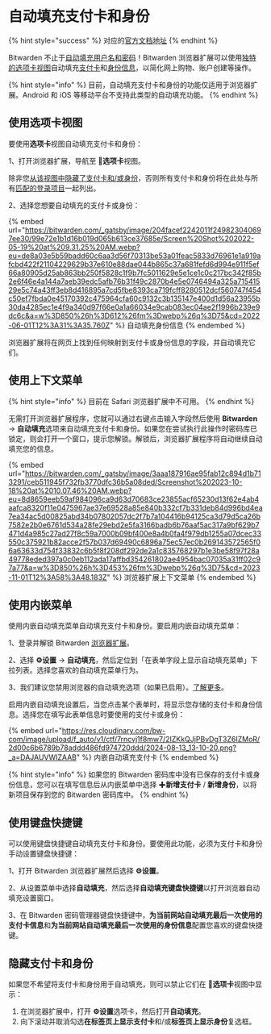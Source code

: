 # 自动填充支付卡和身份

{% hint style="success" %}
对应的[官方文档地址](https://bitwarden.com/help/article/auto-fill-card-id/)
{% endhint %}

Bitwarden 不止于[自动填充用户名和密码](auto-fill-logins-in-browser-extensions.md)！Bitwarden 浏览器扩展可以使用[独特的选项卡视图](auto-fill-logins-in-browser-extensions.md)自动填充[支付卡](../../../your-vault/vault-items.md#zhi-fu-ka)和[身份信息](../../../your-vault/vault-items.md#shen-fen)，以简化网上购物、账户创建等操作。

{% hint style="info" %}
目前，自动填充支付卡和身份的功能仅适用于浏览器扩展。Android 和 iOS 等移动平台不支持此类型的自动填充功能。
{% endhint %}

## 使用选项卡视图 <a href="#using-the-tab-view" id="using-the-tab-view"></a>

要使用**选项卡**视图自动填充支付卡和身份：

1、打开浏览器扩展，导航至 **📁选项卡**视图。

除非您[从该视图中隐藏了支付卡和/或身份](auto-fill-cards-and-identities.md#hide-cards-and-identities)，否则所有支付卡和身份将在此处与所有[匹配的登录项目](../../../auto-fill/using-uris.md)一起列出。

2、选择您想要自动填充的支付卡或身份：

{% embed url="https://bitwarden.com/_gatsby/image/204facef2242011f249823040697ee30/99e72e1b1d16b019d065b613ce37685e/Screen%20Shot%202022-05-19%20at%209.31.25%20AM.webp?eu=de8a03e5b59badd60c6aa3d56f70313be53a01feac5833d76961e1a919afcbd422f21104229629b37e610e88dae044b865c37a681fefd6d994e911f5ef66a80905d25ab863bb250f5828c1f9b7fc5011629e5e1ce1c0c217bc342f85b2e6f46e4a144a7aeb39edc5afb76b31f49c2870b4e5e0746494a325a71541529e5c74a43ff3eb8d416895a7cd5fbe8393ca719fcff8280512dcf560747f454c50ef7fbda0e45170392c475964cfa60c9132c3b135147e400d1d56a23955b30da4285ec1e4f9a340d97f66e0a1a66034e9cab083ec04ae2f1996b239e9dc6c&a=w%3D850%26h%3D612%26fm%3Dwebp%26q%3D75&cd=2022-06-01T12%3A31%3A35.760Z" %}
自动填充身份信息
{% endembed %}

浏览器扩展将在网页上找到任何映射到支付卡或身份信息的字段，并自动填充它们。

## 使用上下文菜单 <a href="#using-the-context-menu" id="using-the-context-menu"></a>

{% hint style="info" %}
目前在 Safari 浏览器扩展中不可用。
{% endhint %}

无需打开浏览器扩展程序，您就可以通过右键点击输入字段然后使用 **Bitwarden** → **自动填充**选项来自动填充支付卡和身份。如果您在尝试执行此操作时密码库已锁定，则会打开一个窗口，提示您解锁。解锁后，浏览器扩展程序将自动继续自动填充您的信息。

{% embed url="https://bitwarden.com/_gatsby/image/3aaa187916ae95fab12c894d1b713291/ceb511945f732fb3770dfc36b5a08ded/Screenshot%202023-10-18%20at%2010.07.46%20AM.webp?eu=8d8659eeb59af984096ca9d63d70683ce23855acf65230d13f62e4ab4aafca8320f11e0475967ae37e69528a85e840b332cf7b331deb84d996bd4ea7ea34ac5d00825abd34b07802057dc2f7b7a104416b94125ca3d79d5ca26b7582e2b0e6761d534a28fe29ebd2e5fa3166badb6b76aaf5ac317a9bf629b7471d4a985c27ad27f8c59a7000b09bf400e8a4b0fa4f979db1255a07dcec33550c375921b82acce2f57b037d69490c6896a75ec57ec0b269143572565f06a63633d754f33832c6b5f8f208df292de2a1c835768297b1e3be58f97f28a49778eded397a0c0eb112ada17affbd354261802ae4954bac07035a31ff02c97a77&a=w%3D850%26h%3D453%26fm%3Dwebp%26q%3D75&cd=2023-11-01T12%3A58%3A48.183Z" %}
浏览器扩展上下文菜单
{% endembed %}

## 使用内嵌菜单 <a href="#using-the-inline-menu" id="using-the-inline-menu"></a>

使用内嵌自动填充菜单自动填充支付卡和身份。要启用内嵌自动填充菜单：

1、登录并解锁 Bitwarden [浏览器扩展](../../../getting-started/getting-started-browserext.md)。

2、选择 **⚙️设置** → **自动填充**，然后定位到「在表单字段上显示自动填充菜单」下拉列表。选择您喜欢的自动填充菜单行为。

3、我们建议您禁用浏览器的自动填充选项（如果已启用）。[了解更多](../../../auto-fill/disable-a-browsers-built-in-password-manager.md)。

启用内嵌自动填充设置后，当您点击某个表单时，将显示您存储的支付卡和身份信息。选择您在填写此表单信息时要使用的支付卡或身份：

{% embed url="https://res.cloudinary.com/bw-com/image/upload/f_auto/v1/ctf/7rncvj1f8mw7/2IZKkQJjPBvDgT3Z6IZMoR/2d00c6b6789b78addd486fd974720ddd/2024-08-13_13-10-20.png?_a=DAJAUVWIZAAB" %}
内嵌自动填充支付卡
{% endembed %}

{% hint style="info" %}
如果您的 Bitwarden 密码库中没有已保存的支付卡或身份信息，您可以在填写信息后从内嵌菜单中选择 ✚**新增支付卡** / **新增身份**，以将新项目保存到您的 Bitwarden 密码库中。
{% endhint %}

## 使用键盘快捷键 <a href="#using-keyboard-shortcuts" id="using-keyboard-shortcuts"></a>

可以使用键盘快捷键自动填充支付卡和身份。要使用此功能，必须为支付卡和身份手动设置键盘快捷键：

1、打开 Bitwarden 浏览器扩展然后选择 **⚙️设置**。

2、从设置菜单中选择**自动填充**，然后选择**自动填充键盘快捷键**以打开浏览器自动填充设置窗口。

3、在 Bitwarden 密码管理器键盘快捷键中，**为当前网站自动填充最后一次使用的支付卡信息**和**为当前网站自动填充最后一次使用的身份信息**配置您喜欢的键盘快捷键。

## 隐藏支付卡和身份 <a href="#hide-cards-and-identities" id="hide-cards-and-identities"></a>

如果您不希望将支付卡和身份用于自动填充，则可以禁止它们在 **📁选项卡**视图中显示：

1. 在浏览器扩展中，打开 **⚙️设置**选项卡，然后打开**自动填充**。
2. 向下滚动并取消勾选**在标签页上显示支付卡**和/或**标签页上显示身份**复选框。
